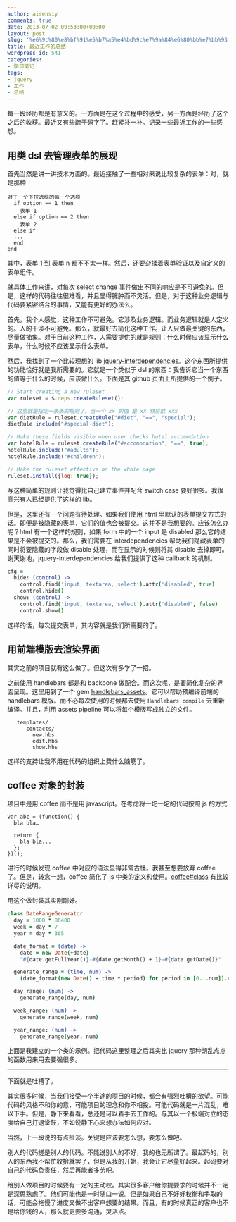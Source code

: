 ```yaml
---
author: aisensiy
comments: true
date: 2013-07-02 09:53:00+00:00
layout: post
slug: '%e6%9c%80%e8%bf%91%e5%b7%a5%e4%bd%9c%e7%9a%84%e6%80%bb%e7%bb%93'
title: 最近工作的总结
wordpress_id: 541
categories:
- 学习笔记
tags:
- jquery
- 工作
- 总结
---
```


每一段经历都是有意义的。一方面是在这个过程中的感受，另一方面是经历了这个之后的收获。最近又有些疏于码字了。赶紧补一补。记录一些最近工作的一些感想。

## 用类 dsl 去管理表单的展现

首先当然是讲一讲技术方面的。最近接触了一些相对来说比较复杂的表单：对，就是那种

```
对于一个下拉选框的每一个选项
  if option == 1 then
    表单 1
  else if option == 2 then
    表单 2
  else if
  ...
  end
end
```

其中，表单 1 到 表单 n 都不不太一样。然后，还要杂揉着表单验证以及自定义的表单组件。

就具体工作来讲，对每次 select change 事件做出不同的响应是不可避免的。但是，这样的代码往往很难看，并且显得臃肿而不灵活。但是，对于这种业务逻辑与代码要紧密结合的事情，又能有更好的办法么。

首先，我个人感觉，这种工作不可避免。它涉及业务逻辑。而业务逻辑就是人定义的。人的干涉不可避免。那么，就最好去简化这种工作。让人只做最关键的东西，尽量做抽象。对于目前这种工作，人需要提供的就是规则：什么时候应该显示什么表单，什么时候不应该显示什么表单。

然后，我找到了一个比较理想的 lib [jquery-interdependencies](https://github.com/miohtama/jquery-interdependencies)。这个东西所提供的功能恰好就是我所需要的。它就是一个类似于 dsl 的东西：我告诉它当一个东西的值等于什么的时候，应该做什么。下面是其 github 页面上所提供的一个例子。

```js
// Start creating a new ruleset
var ruleset = $.deps.createRuleset();

// 这里就是指定一条条的规则了。当一个 xx 的值 是 xx 然后就 xxx
var dietRule = ruleset.createRule("#diet", "==", "special");
dietRule.include("#special-diet");

// Make these fields visible when user checks hotel accomodation
var hotelRule = ruleset.createRule("#accomodation", "==", true);
hotelRule.include("#adults");
hotelRule.include("#children");

// Make the ruleset effective on the whole page
ruleset.install({log: true});
```

写这种简单的规则让我觉得比自己建立事件并配合 switch case 要好很多。我很高兴有人已经提供了这样的 lib。

但是，这里还有一个问题有待处理。如果我们使用 html 里默认的表单提交方式的话。即便是被隐藏的表单，它们的值也会被提交。这并不是我想要的。应该怎么办呢？html 有一个这样的规则，如果 form 中的一个 input 是 disabled 那么它的结果是不会被提交的。那么，我们需要在 interdependencies 帮助我们隐藏表单的同时将要隐藏的字段做 disable 处理，而在显示的时候则将其 disable 去掉即可。谢天谢地，jquery-interdependencies 给我们提供了这种 callback 的机制。


```coffeescript
cfg =
  hide: (control) ->
    control.find('input, textarea, select').attr('disabled', true)
    control.hide()
  show: (control) ->
    control.find('input, textarea, select').attr('disabled', false)
    control.show()
```

这样的话，每次提交表单，其内容就是我们所需要的了。

## 用前端模版去渲染界面

其实之前的项目就有这么做了。但这次有多学了一招。

之前使用 handlebars 都是和 backbone 做配合。而这次呢，是要简化复杂的界面呈现。这里用到了一个 gem [handlebars_assets](https://github.com/leshill/handlebars_assets)。它可以帮助预编译前端的 handlebars 模版。而不必每次使用的时候都去使用 `Handlebars compile` 去重新编译。并且，利用 assets pipeline 可以将每个模版写成独立的文件。


```
   templates/
      contacts/
        new.hbs
        edit.hbs
        show.hbs
```

这样的支持让我不用在代码的组织上费什么脑筋了。


## coffee 对象的封装


项目中是用 coffee 而不是用 javascript。在考虑将一坨一坨的代码按照 js 的方式


```
var abc = (function() {
  bla bla…

  return {
    bla bla...
  };
})();
```

进行的时候发现 coffee 中对应的语法显得非常古怪。我甚至想要放弃 coffee 了。但是，转念一想，coffee 简化了 js 中类的定义和使用。[coffee#class](https://coffeescript.org/#classes) 有比较详尽的说明。


用这个做封装其实刚刚好。

```coffeescript
class DateRangeGenerator
  day = 1000 * 86400
  week = day * 7
  year = day * 365

  date_format = (date) ->
    date = new Date(+date)
    "#{date.getFullYear()}-#{date.getMonth() + 1}-#{date.getDate()}"

  generate_range = (time, num) ->
    (date_format(new Date() - time * period) for period in [0...num]).reverse()

  day_range: (num) ->
    generate_range(day, num)

  week_range: (num) ->
    generate_range(week, num)

  year_range: (num) ->
    generate_range(year, num)
```

上面是我建立的一个类的示例。把代码这里整理之后其实比 jquery 那种胡乱点点的函数用来用去要强很多。

---

下面就是吐槽了。


其实很多时候，当我们接受一个半途的项目的时候，都会有强烈吐槽的欲望。可能代码的风格不和你的意，可能项目的理念和你不相投。可能代码就是一片混乱，难以下手。但是，静下来看看，总还是可以着手去工作的。与其以一个极端对立的态度给自己打退堂鼓，不如说静下心来想办法如何应对。


当然，上一段说的有点扯淡。关键是应该要怎么想，要怎么做吧。


别人的代码搓是别人的代码。不能说别人的不好，我的也无所谓了。最起码的，别人的东西我不帮忙收拾就罢了，但是从我的开始，我会让它尽量好起来。起码要对自己的代码负责任，然后再能者多劳吧。


给别人做项目的时候要有一定的主动权。其实很多客户给你提要求的时候并不一定是深思熟虑了。他们可能也是一时随口一说。但是如果自己不好好权衡和争取的话，可能会拖慢了进度又做不出客户想要的结果。而且，有的时候真正的客户也不是给你钱的人，那么就更要多沟通，灵活点。
